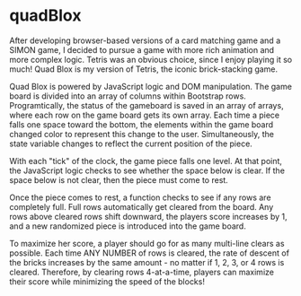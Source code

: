 # quadBlox
After developing browser-based versions of a card matching game and a SIMON game, I decided to pursue a game with more rich animation and more complex logic. 
Tetris was an obvious choice, since I enjoy playing it so much! 
Quad Blox is my version of Tetris, the iconic brick-stacking game.

Quad Blox is powered by JavaScript logic and DOM manipulation. 
The game board is divided into an array of columns within Bootstrap rows.
Programtically, the status of the gameboard is saved in an array of arrays, where each row on the game board gets its own array.
Each time a piece falls one space toward the bottom, the elements within the game board changed color to represent this change to the user.
Simultaneously, the state variable changes to reflect the current position of the piece.

With each "tick" of the clock, the game piece falls one level.
At that point, the JavaScript logic checks to see whether the space below is clear.
If the space below is not clear, then the piece must come to rest. 

Once the piece comes to rest, a function checks to see if any rows are completely full.
Full rows automatically get cleared from the board.
Any rows above cleared rows shift downward, the players score increases by 1, and a new randomized piece is introduced into the game board.


To maximize her score, a player should go for as many multi-line clears as possible.
Each time ANY NUMBER of rows is cleared, the rate of descent of the bricks increases by the same amount - no matter if 1, 2, 3, or 4 rows is cleared.
Therefore, by clearing rows 4-at-a-time, players can maximize their score while minimizing the speed of the blocks!
